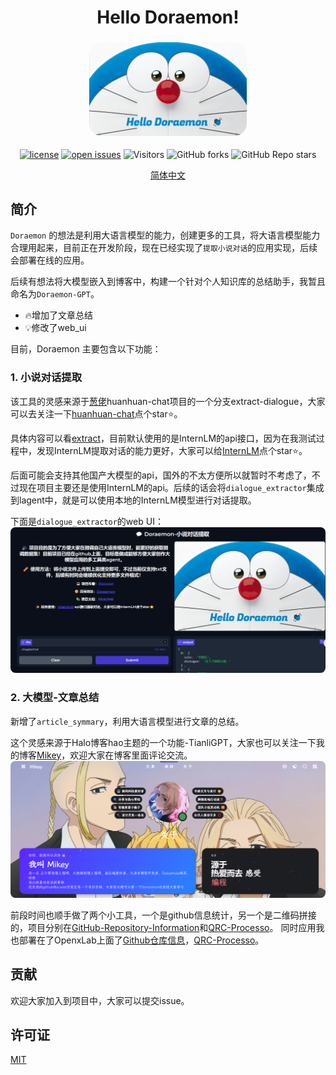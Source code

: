 <div align="center">
<h1 align="center">Hello Doraemon!</h1>
<h3 align="center">
<img alt="Doraemon" src="./images/Doraemon.png" style="width:50%; height:50%; border-radius: 20px;"> 
</h3>

[![license](https://img.shields.io/github/license/acwwt/Doraemon.svg)](https://github.com/acwwt/Doraemon/tree/main/LICENSE)
[![open issues](https://img.shields.io/github/issues-raw/acwwt/Doraemon)](https://github.com/acwwt/Doraemon/issues)
![Visitors](https://api.visitorbadge.io/api/visitors?path=acwwt%2FDoraemon%20&countColor=%23263759&style=flat)
![GitHub forks](https://img.shields.io/github/forks/acwwt/Doraemon)
![GitHub Repo stars](https://img.shields.io/github/stars/acwwt/Doraemon)

<p align="center">
  <a href="https://github.com/acwwt/Doraemon/blob/main/README.md">简体中文</a>
</p>

</div>

## 简介

`Doraemon` 的想法是利用大语言模型的能力，创建更多的工具，将大语言模型能力合理用起来，目前正在开发阶段，现在已经实现了`提取小说对话`的应用实现，后续会部署在线的应用。

后续有想法将大模型嵌入到博客中，构建一个针对个人知识库的总结助手，我暂且命名为`Doraemon-GPT`。

- 🔥增加了文章总结
- 💡修改了web_ui

目前，Doraemon 主要包含以下功能：

### 1. 小说对话提取

该工具的灵感来源于[葱佬](https://github.com/KMnO4-zx)huanhuan-chat项目的一个分支extract-dialogue，大家可以去关注一下[huanhuan-chat](https://github.com/KMnO4-zx/huanhuan-chat)点个star⭐。

具体内容可以看[extract](./extract/)，目前默认使用的是InternLM的api接口，因为在我测试过程中，发现InternLM提取对话的能力更好，大家可以给[InternLM](https://github.com/InternLM)点个star⭐。

后面可能会支持其他国产大模型的api，国外的不太方便所以就暂时不考虑了，不过现在项目主要还是使用InternLM的api。后续的话会将`dialogue_extractor`集成到lagent中，就是可以使用本地的InternLM模型进行对话提取。

下面是`dialogue_extractor`的web UI：
<img alt="web-ui" src="./images/ex-1.png" style="border-radius: 8px;"> 


### 2. 大模型-文章总结

新增了`article_symmary`，利用大语言模型进行文章的总结。

这个灵感来源于Halo博客hao主题的一个功能-TianliGPT，大家也可以关注一下我的博客[Mikey](https://blog.lingkongstudy.com.cn/about)，欢迎大家在博客里面评论交流。
<img alt="blog" src="./images/ex-2.png" style="border-radius: 8px;"> 

前段时间也顺手做了两个小工具，一个是github信息统计，另一个是二维码拼接的，项目分别在[GitHub-Repository-Information](https://github.com/acwwt/GitHub-Repository-Information)和[QRC-Processo](https://github.com/acwwt/QRC-Processo)。
同时应用我也部署在了OpenxLab上面了[Github仓库信息](https://openxlab.org.cn/apps/detail/M1key/GitHub-Repository-Information)，[QRC-Processo](https://openxlab.org.cn/apps/detail/M1key/QRC-Processo)。


## 贡献

欢迎大家加入到项目中，大家可以提交issue。

## 许可证

[MIT](https://github.com/acwwt/Doraemon/blob/main/LICENSE)


